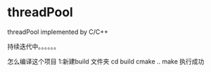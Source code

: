 # threadPool
threadPool implemented by C/C++ 

持续迭代中。。。。。。

怎么编译这个项目
1:新建build 文件夹
 cd build
 cmake ..
 make 
 执行成功
